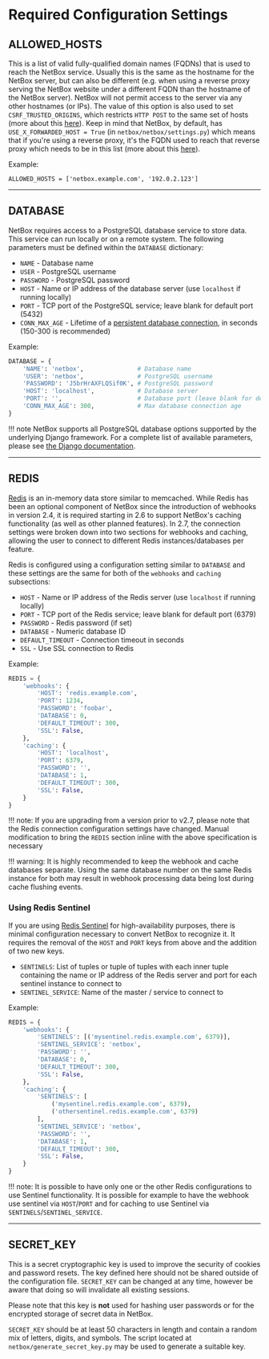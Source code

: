 # Required Configuration Settings

## ALLOWED_HOSTS

This is a list of valid fully-qualified domain names (FQDNs) that is used to reach the NetBox service. Usually this is the same as the hostname for the NetBox server, but can also be different (e.g. when using a reverse proxy serving the NetBox website under a different FQDN than the hostname of the NetBox server). NetBox will not permit access to the server via any other hostnames (or IPs). The value of this option is also used to set `CSRF_TRUSTED_ORIGINS`, which restricts `HTTP POST` to the same set of hosts (more about this [here](https://docs.djangoproject.com/en/stable/ref/settings/#std:setting-CSRF_TRUSTED_ORIGINS)). Keep in mind that NetBox, by default, has `USE_X_FORWARDED_HOST = True` (in `netbox/netbox/settings.py`) which means that if you're using a reverse proxy, it's the FQDN used to reach that reverse proxy which needs to be in this list (more about this [here](https://docs.djangoproject.com/en/stable/ref/settings/#allowed-hosts)).

Example:

```
ALLOWED_HOSTS = ['netbox.example.com', '192.0.2.123']
```

---

## DATABASE

NetBox requires access to a PostgreSQL database service to store data. This service can run locally or on a remote system. The following parameters must be defined within the `DATABASE` dictionary:

* `NAME` - Database name
* `USER` - PostgreSQL username
* `PASSWORD` - PostgreSQL password
* `HOST` - Name or IP address of the database server (use `localhost` if running locally)
* `PORT` - TCP port of the PostgreSQL service; leave blank for default port (5432)
* `CONN_MAX_AGE` - Lifetime of a [persistent database connection](https://docs.djangoproject.com/en/stable/ref/databases/#persistent-connections), in seconds (150-300 is recommended)

Example:

```python
DATABASE = {
    'NAME': 'netbox',               # Database name
    'USER': 'netbox',               # PostgreSQL username
    'PASSWORD': 'J5brHrAXFLQSif0K', # PostgreSQL password
    'HOST': 'localhost',            # Database server
    'PORT': '',                     # Database port (leave blank for default)
    'CONN_MAX_AGE': 300,            # Max database connection age
}
```

!!! note
    NetBox supports all PostgreSQL database options supported by the underlying Django framework. For a complete list of available parameters, please see [the Django documentation](https://docs.djangoproject.com/en/stable/ref/settings/#databases).

---

## REDIS

[Redis](https://redis.io/) is an in-memory data store similar to memcached. While Redis has been an optional component of
NetBox since the introduction of webhooks in version 2.4, it is required starting in 2.6 to support NetBox's caching
functionality (as well as other planned features). In 2.7, the connection settings were broken down into two sections for
webhooks and caching, allowing the user to connect to different Redis instances/databases per feature.

Redis is configured using a configuration setting similar to `DATABASE` and these settings are the same for both of the `webhooks` and `caching` subsections:

* `HOST` - Name or IP address of the Redis server (use `localhost` if running locally)
* `PORT` - TCP port of the Redis service; leave blank for default port (6379)
* `PASSWORD` - Redis password (if set)
* `DATABASE` - Numeric database ID
* `DEFAULT_TIMEOUT` - Connection timeout in seconds
* `SSL` - Use SSL connection to Redis

Example:

```python
REDIS = {
    'webhooks': {
        'HOST': 'redis.example.com',
        'PORT': 1234,
        'PASSWORD': 'foobar',
        'DATABASE': 0,
        'DEFAULT_TIMEOUT': 300,
        'SSL': False,
    },
    'caching': {
        'HOST': 'localhost',
        'PORT': 6379,
        'PASSWORD': '',
        'DATABASE': 1,
        'DEFAULT_TIMEOUT': 300,
        'SSL': False,
    }
}
```

!!! note:
    If you are upgrading from a version prior to v2.7, please note that the Redis connection configuration settings have
    changed. Manual modification to bring the `REDIS` section inline with the above specification is necessary

!!! warning:
    It is highly recommended to keep the webhook and cache databases separate. Using the same database number on the
    same Redis instance for both may result in webhook processing data being lost during cache flushing events.

### Using Redis Sentinel

If you are using [Redis Sentinel](https://redis.io/topics/sentinel) for high-availability purposes, there is minimal 
configuration necessary to convert NetBox to recognize it. It requires the removal of the `HOST` and `PORT` keys from 
above and the addition of two new keys.

* `SENTINELS`: List of tuples or tuple of tuples with each inner tuple containing the name or IP address 
of the Redis server and port for each sentinel instance to connect to
* `SENTINEL_SERVICE`: Name of the master / service to connect to

Example:

```python
REDIS = {
    'webhooks': {
        'SENTINELS': [('mysentinel.redis.example.com', 6379)],
        'SENTINEL_SERVICE': 'netbox',
        'PASSWORD': '',
        'DATABASE': 0,
        'DEFAULT_TIMEOUT': 300,
        'SSL': False,
    },
    'caching': {
        'SENTINELS': [
            ('mysentinel.redis.example.com', 6379),
            ('othersentinel.redis.example.com', 6379)
        ],
        'SENTINEL_SERVICE': 'netbox',
        'PASSWORD': '',
        'DATABASE': 1,
        'DEFAULT_TIMEOUT': 300,
        'SSL': False,
    }
}
```

!!! note:
    It is possible to have only one or the other Redis configurations to use Sentinel functionality. It is possible
    for example to have the webhook use sentinel via `HOST`/`PORT` and for caching to use Sentinel via 
    `SENTINELS`/`SENTINEL_SERVICE`.


---

## SECRET_KEY

This is a secret cryptographic key is used to improve the security of cookies and password resets. The key defined here should not be shared outside of the configuration file. `SECRET_KEY` can be changed at any time, however be aware that doing so will invalidate all existing sessions.

Please note that this key is **not** used for hashing user passwords or for the encrypted storage of secret data in NetBox.

`SECRET_KEY` should be at least 50 characters in length and contain a random mix of letters, digits, and symbols. The script located at `netbox/generate_secret_key.py` may be used to generate a suitable key.
